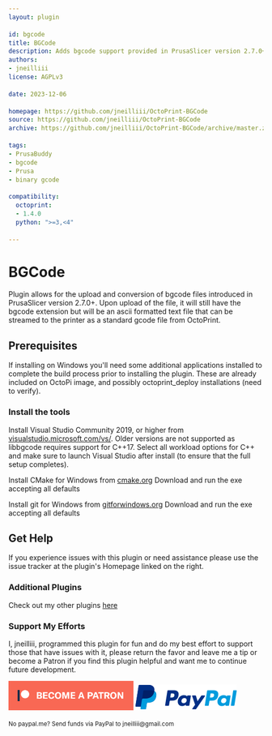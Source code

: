 ```yaml
---
layout: plugin

id: bgcode
title: BGCode
description: Adds bgcode support provided in PrusaSlicer version 2.7.0+
authors:
- jneilliii
license: AGPLv3

date: 2023-12-06

homepage: https://github.com/jneilliii/OctoPrint-BGCode
source: https://github.com/jneilliii/OctoPrint-BGCode
archive: https://github.com/jneilliii/OctoPrint-BGCode/archive/master.zip

tags:
- PrusaBuddy
- bgcode
- Prusa
- binary gcode

compatibility:
  octoprint:
  - 1.4.0
  python: ">=3,<4"

---
```


# BGCode

Plugin allows for the upload and conversion of bgcode files introduced in PrusaSlicer version 2.7.0+. Upon upload of the file, it will still have the bgcode extension but will be an ascii formatted text file that can be streamed to the printer as a standard gcode file from OctoPrint. 

## Prerequisites

If installing on Windows you'll need some additional applications installed to complete the build process prior to installing the plugin. These are already included on OctoPi image, and possibly octoprint_deploy installations (need to verify). 

### Install the tools

Install Visual Studio Community 2019, or higher from [visualstudio.microsoft.com/vs/](https://visualstudio.microsoft.com/vs/).
Older versions are not supported as libbgcode requires support for C++17.
Select all workload options for C++ and make sure to launch Visual Studio after install (to ensure that the full setup completes).

Install CMake for Windows from [cmake.org](https://cmake.org/)
Download and run the exe accepting all defaults

Install git for Windows from [gitforwindows.org](https://gitforwindows.org/)
Download and run the exe accepting all defaults

## Get Help

If you experience issues with this plugin or need assistance please use the issue tracker at the plugin's Homepage linked on the right.

### Additional Plugins

Check out my other plugins [here](https://plugins.octoprint.org/by_author/#jneilliii)

### Support My Efforts

I, jneilliii, programmed this plugin for fun and do my best effort to support those that have issues with it, please return the favor and leave me a tip or become a Patron if you find this plugin helpful and want me to continue future development.

[![Patreon](/assets/img/plugins/bgcode/patreon-with-text-new.png)](https://www.patreon.com/jneilliii) [![paypal](/assets/img/plugins/bgcode/paypal-with-text.png)](https://paypal.me/jneilliii)

<small>No paypal.me? Send funds via PayPal to jneilliii&#64;gmail&#46;com</small>

